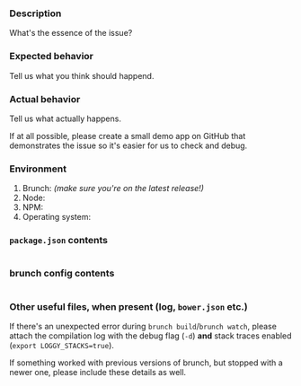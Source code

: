 ### Description

What's the essence of the issue?

### Expected behavior

Tell us what you think should happend.

### Actual behavior

Tell us what actually happens.

If at all possible, please create a small demo app on GitHub that demonstrates the issue so it's easier for us to check and debug.

### Environment

1. Brunch: *(make sure you're on the latest release!)*
2. Node:
3. NPM:
4. Operating system:

### `package.json` contents

```json
```

### brunch config contents

```javascript
```

### Other useful files, when present (log, `bower.json` etc.)

If there's an unexpected error during `brunch build`/`brunch watch`, please attach the compilation log with the debug flag (`-d`) **and** stack traces enabled (`export LOGGY_STACKS=true`).

If something worked with previous versions of brunch, but stopped with a newer one, please include these details as well.

